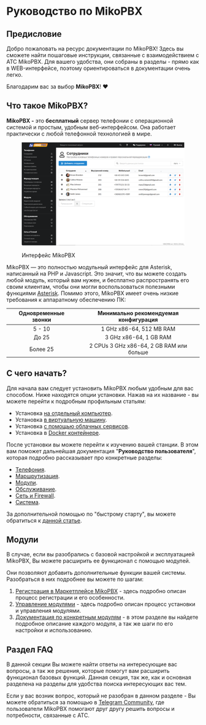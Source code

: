 # Руководство по MikoPBX

## Предисловие&#x20;

Добро пожаловать на ресурс документации по MikoPBX! Здесь вы сможете найти пошаговые инструкции, связанные с взаимодействием с АТС MikoPBX. Для вашего удобства, они собраны в разделы - прямо как в WEB-интерфейсе, поэтому ориентироваться в документации очень легко.

Благодарим вас за выбор **MikoPBX**! :heart:

## Что такое MikoPBX?

**MikoPBX -** это **бесплатный** сервер телефонии с операционной системой и простым, удобным веб-интерфейсом. Она работает практически с любой телефонной технологией в мире.

<figure><img src="../../.gitbook/assets/employyesSection.png" alt=""><figcaption><p>Интерфейс MikoPBX</p></figcaption></figure>

MikoPBX — это полностью модульный интерфейс для Asterisk, написанный на PHP и Javascript. Это значит, что вы можете создать любой модуль, который вам нужен, и бесплатно распространять его своим клиентам, чтобы они могли воспользоваться полезными функциями [Asterisk](http://www.asterisk.org/). Помимо этого, MikoPBX имеет очень низкие требования к аппаратному обеспечению ПК:

| Одновременные звонки |  Минимально рекомендуемая конфигурация   |
| :------------------: | :--------------------------------------: |
|        5 - 10        |         1 GHz x86-64, 512 MB RAM         |
|        До 25         |          3 GHz x86-64, 1 GB RAM          |
|       Более 25       | 2 CPUs 3 GHz x86-64, 2 GB RAM или больше |

## С чего начать?

Для начала вам следует установить MikoPBX любым удобным для вас способом. Ниже находятся опции установки. Нажав на их название - вы можете перейти к подробным профильным статьям:

* Установка [на отдельный компьютер](../../setup/bare-metal.md).
* Установка [в виртуальную машину](../../setup/hypervisor/).
* Установка [с помощью облачных сервисов](../../setup/cloud/).
* Установка в [Docker контейнере](../../setup/docker/).

После установки вы можете перейти к изучению вашей станции. В этом вам поможет дальнейшая документация "**Руководство пользователя**", которая подробно рассказывает про конкретные разделы:&#x20;

* [Телефония](../../manual/telephony/).
* [Маршрутизация](../../manual/routing/).
* [Модули](../../manual/modules/).
* [Обслуживание](../../manual/maintenance/).
* [Сеть и Firewall](../../manual/connectivity/).
* [Система](../../manual/system/).

За дополнительной помощью по "быстрому старту", вы можете обратиться к [данной статье](bystroe-nachalo-raboty.md).

## Модули

В случае, если вы разобрались с базовой настройкой и эксплуатацией MikoPBX, Вы можете расширить ее функционал с помощью модулей.

Они позволяют добавить дополнительные функции вашей системы. Разобраться в них подробнее вы можете по шагам:

1. [Регистрация в Маркетплейсе MikoPBX](../../manual/modules/licensing.md) - здесь подробно описан процесс регистрации и его особенности.
2. [Управление модулями](../../manual/modules/pbx-extension-modules/) - здесь подробно описан процесс установки и управления модулями.
3. [Документация по конкретным модулям](../../modules/miko/) - в этом разделе вы найдете подробное описание каждого модуля, а так же шаги по его настройки и использованию.

## Раздел FAQ

В данной секции Вы можете найти ответы на интересующие вас вопросы, а так же решения, которые помогут вам расширить функционал базовых функций. Данная секция, так же, как и основная разделена на разделы для удобства поиска интересующих вас тем.

Если у вас возник вопрос, который не разобран в данном разделе - Вы можете обратиться за помощью в [Telegram Community](https://t.me/mikopbx), где пользователи MikoPBX помогают друг другу решить вопросы и потребности, связанные с АТС.
